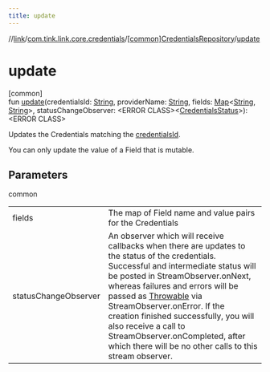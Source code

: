 ```yaml
---
title: update
---
```

//[link](../../../index.html)/[com.tink.link.core.credentials](../index.html)/[[common]CredentialsRepository](index.html)/[update](update.html)



# update



[common]\
fun [update](update.html)(credentialsId: [String](https://kotlinlang.org/api/latest/jvm/stdlib/kotlin/-string/index.html), providerName: [String](https://kotlinlang.org/api/latest/jvm/stdlib/kotlin/-string/index.html), fields: [Map](https://kotlinlang.org/api/latest/jvm/stdlib/kotlin.collections/-map/index.html)&lt;[String](https://kotlinlang.org/api/latest/jvm/stdlib/kotlin/-string/index.html), [String](https://kotlinlang.org/api/latest/jvm/stdlib/kotlin/-string/index.html)&gt;, statusChangeObserver: &lt;ERROR CLASS&gt;&lt;[CredentialsStatus](../[common]-credentials-status/index.html)&gt;): &lt;ERROR CLASS&gt;



Updates the Credentials matching the [credentialsId](update.html).



You can only update the value of a Field that is mutable.



## Parameters


common

| | |
|---|---|
| fields | The map of Field name and value pairs for the Credentials |
| statusChangeObserver | An observer which will receive callbacks when there are updates to the status of the credentials. Successful and intermediate status will be posted in StreamObserver.onNext, whereas failures and errors will be passed as [Throwable](https://kotlinlang.org/api/latest/jvm/stdlib/kotlin/-throwable/index.html) via StreamObserver.onError. If the creation finished successfully, you will also receive a call to StreamObserver.onCompleted, after which there will be no other calls to this stream observer. |




